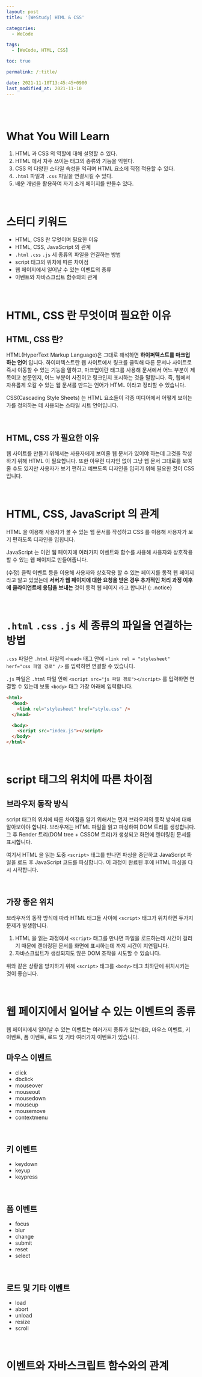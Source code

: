 ```yaml
---
layout: post
title: '[WeStudy] HTML & CSS'

categories:
  - WeCode

tags:
  - [WeCode, HTML, CSS]

toc: true

permalink: /:title/

date: 2021-11-10T13:45:45+0900
last_modified_at: 2021-11-10
---
```


<br>
<br>

# What You Will Learn

1. HTML 과 CSS 의 역할에 대해 설명할 수 있다.
2. HTML 에서 자주 쓰이는 태그의 종류와 기능을 익힌다.
3. CSS 의 다양한 스타일 속성을 익히며 HTML 요소에 직접 적용할 수 있다.
4. `.html` 파일과 `.css` 파일을 연결시킬 수 있다.
5. 배운 개념을 활용하여 자기 소개 페이지를 만들수 있다.

<br>

# 스터디 키워드

- HTML, CSS 란 무엇이며 필요한 이유
- HTML, CSS, JavaScript 의 관계
- `.html` `.css` `.js` 세 종류의 파일을 연결하는 방법
- script 태그의 위치에 따른 차이점
- 웹 페이지에서 일어날 수 있는 이벤트의 종류
- 이벤트와 자바스크립트 함수와의 관계

<br>

# HTML, CSS 란 무엇이며 필요한 이유

## HTML, CSS 란?

HTML(HyperText Markup Language)은 그대로 해석하면 **하이퍼텍스트를 마크업 하는 언어** 입니다. 하이퍼텍스트란 웹 사이트에서 링크를 클릭해 다른 문서나 사이트로 즉시 이동할 수 있는 기능을 말하고, 마크업이란 태그를 사용해 문서에서 어느 부분이 제목이고 본문인지, 어느 부분이 사진이고 링크인지 표시하는 것을 말합니다. 즉, 웹에서 자유롭게 오갈 수 있는 웹 문서를 만드는 언어가 HTML 이라고 정리할 수 있습니다.

CSS(Cascading Style Sheets) 는 HTML 요소들이 각종 미디어에서 어떻게 보이는가를 정의하는 데 사용되는 스타일 시트 언어입니다.

<br>

## HTML, CSS 가 필요한 이유

웹 사이트를 만들기 위해서는 사용자에게 보여줄 웹 문서가 있어야 하는데 그것을 작성하기 위해 HTML 이 필요합니다. 또한 아무런 디자인 없이 그냥 웹 문서 그대로를 보여줄 수도 있지만 사용자가 보기 편하고 예쁘도록 디자인을 입히기 위해 필요한 것이 CSS 입니다.

<br>

# HTML, CSS, JavaScript 의 관계

HTML 을 이용해 사용자가 볼 수 있는 웹 문서를 작성하고 CSS 를 이용해 사용자가 보기 편하도록 디자인을 입힙니다.

JavaScript 는 이런 웹 페이지에 여러가지 이벤트와 함수를 사용해 사용자와 상호작용 할 수 있는 웹 페이지로 만들어줍니다.

(수정) 클릭 이벤트 등을 이용해 사용자와 상호작용 할 수 있는 페이지를 동적 웹 페이지라고 알고 있었는데 **서버가 웹 페이지에 대한 요청을 받은 경우 추가적인 처리 과정 이후에 클라이언트에 응답을 보내는** 것이 동적 웹 페이지 라고 합니다!
{: .notice}

<br>

# `.html` `.css` `.js` 세 종류의 파일을 연결하는 방법

`.css` 파일은 `.html` 파일의 `<head>` 태그 안에 `<link rel = "stylesheet" herf="css 파일 경로" />` 를 입력하면 연결할 수 있습니다.

`.js` 파일은 `.html` 파일 안에 `<script src="js 파일 경로"></script>` 를 입력하면 연결할 수 있는데 보통 `<body>` 태그 가장 아래에 입력합니다.

```html
<html>
  <head>
    <link rel="stylesheet" href="style.css" />
  </head>

  <body>
    <script src="index.js"></script>
  </body>
</html>
```

<br>

# script 태그의 위치에 따른 차이점

## 브라우저 동작 방식

script 태그의 위치에 따른 차이점을 알기 위해서는 먼저 브라우저의 동작 방식에 대해 알아보아야 합니다. 브라우저는 HTML 파일을 읽고 파싱하여 DOM 트리를 생성합니다. 그 후 Render 트리(DOM tree + CSSOM 트리)가 생성되고 화면에 렌더링된 문서를 표시합니다.

여기서 HTML 을 읽는 도중 `<script>` 태그를 만나면 파싱을 중단하고 JavaScript 파일을 로드 후 JavaScript 코드를 파싱합니다. 이 과정이 완료된 후에 HTML 파싱을 다시 시작합니다.

<br>

## 가장 좋은 위치

브라우저의 동작 방식에 따라 HTML 태그들 사이에 `<script>` 태그가 위치하면 두가지 문제가 발생합니다.

1. HTML 을 읽는 과정에서 `<script>` 태그를 만나면 파일을 로드하는데 시간이 걸리기 때문에 렌더링된 문서를 화면에 표시하는데 까지 시간이 지연됩니다.
2. 자바스크립트가 생성되지도 않은 DOM 조작을 시도할 수 있습니다.

위와 같은 상황을 방지하기 위해 `<script>` 태그를 `<body>` 태그 최하단에 위치시키는 것이 좋습니다.

<br>

# 웹 페이지에서 일어날 수 있는 이벤트의 종류

웹 페이지에서 일어날 수 있는 이벤트는 여러가지 종류가 있는데요, 마우스 이벤트, 키 이벤트, 폼 이벤트, 로드 및 기타 여러가지 이벤트가 있습니다.

## 마우스 이벤트

- click
- dbclick
- mouseover
- mouseout
- mousedown
- mouseup
- mousemove
- contextmenu

<br>

## 키 이벤트

- keydown
- keyup
- keypress

<br>

## 폼 이벤트

- focus
- blur
- change
- submit
- reset
- select

<br>

## 로드 및 기타 이벤트

- load
- abort
- unload
- resize
- scroll

<br>

# 이벤트와 자바스크립트 함수와의 관계
